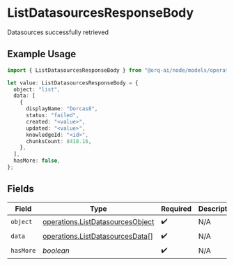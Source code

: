 # ListDatasourcesResponseBody

Datasources successfully retrieved

## Example Usage

```typescript
import { ListDatasourcesResponseBody } from "@orq-ai/node/models/operations";

let value: ListDatasourcesResponseBody = {
  object: "list",
  data: [
    {
      displayName: "Dorcas8",
      status: "failed",
      created: "<value>",
      updated: "<value>",
      knowledgeId: "<id>",
      chunksCount: 8418.16,
    },
  ],
  hasMore: false,
};
```

## Fields

| Field                                                                                | Type                                                                                 | Required                                                                             | Description                                                                          |
| ------------------------------------------------------------------------------------ | ------------------------------------------------------------------------------------ | ------------------------------------------------------------------------------------ | ------------------------------------------------------------------------------------ |
| `object`                                                                             | [operations.ListDatasourcesObject](../../models/operations/listdatasourcesobject.md) | :heavy_check_mark:                                                                   | N/A                                                                                  |
| `data`                                                                               | [operations.ListDatasourcesData](../../models/operations/listdatasourcesdata.md)[]   | :heavy_check_mark:                                                                   | N/A                                                                                  |
| `hasMore`                                                                            | *boolean*                                                                            | :heavy_check_mark:                                                                   | N/A                                                                                  |